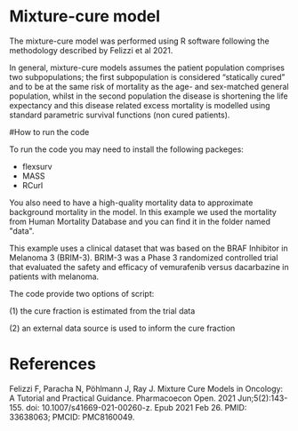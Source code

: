 # Mixture-cure model

The mixture-cure model was performed using R software following the methodology described by Felizzi et al 2021. 

In general, mixture-cure models assumes the patient population comprises two subpopulations; the first subpopulation is considered “statically cured” and to be at the same risk of mortality as the age- and sex-matched general population, whilst in the second population the disease is shortening the life expectancy and this disease related excess mortality  is modelled using standard parametric survival functions (non cured patients). 

#How to run the code

To run the code you may need to install the following packeges:
- flexsurv
- MASS
- RCurl

You also need to have a high-quality mortality data to approximate background mortality in the model. In this example we used the mortality from Human Mortality Database and you can find it in the folder named "data".

This example uses a clinical dataset that was based on the BRAF Inhibitor in Melanoma 3 (BRIM-3). BRIM-3 was a Phase 3 randomized controlled trial that evaluated the safety and efficacy of vemurafenib versus dacarbazine in patients with melanoma.


The code provide two options of script: 

(1)  the cure fraction is estimated from the trial data 

(2) an external data source is used to inform the cure fraction



# References
Felizzi F, Paracha N, Pöhlmann J, Ray J. Mixture Cure Models in Oncology: A Tutorial and Practical Guidance. Pharmacoecon Open. 2021 Jun;5(2):143-155. doi: 10.1007/s41669-021-00260-z. Epub 2021 Feb 26. PMID: 33638063; PMCID: PMC8160049.
